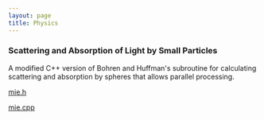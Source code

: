 ```yaml
---
layout: page
title: Physics
---
```


### Scattering and Absorption of Light by Small Particles

A modified C++ version of Bohren and Huffman's subroutine for calculating scattering and absorption by spheres that allows parallel processing.

[mie.h](https://raw.githubusercontent.com/jamolnng/jamolnng.github.io/master/public/assets/physics/mie.h)

[mie.cpp](https://raw.githubusercontent.com/jamolnng/jamolnng.github.io/master/public/assets/physics/mie.cpp)
